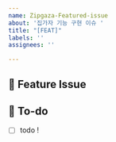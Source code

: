 ```yaml
---
name: Zipgaza-Featured-issue
about: '집가자 기능 구현 이슈 '
title: "[FEAT]"
labels: ''
assignees: ''

---
```


## 📌  Feature Issue
<!-- 구현할 기능에 대한 내용을 설명해주세요. -->

## 📝  To-do
<!-- 해야 할 일들을 적어주세요. -->
- [ ] todo !

